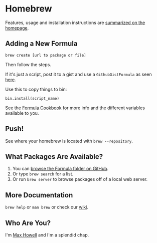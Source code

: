 Homebrew
========
Features, usage and installation instructions are [summarized on the homepage][home].

## Adding a New Formula

	brew create [url to package or file]

Then follow the steps.

If it's just a script, post it to a gist and use a `GithubGistFormula` as seen [here](https://github.com/mxcl/homebrew/blob/master/Library/Formula/browser.rb).

Use this to copy things to bin:

	bin.install(script_name)

See the [Formula Cookbook](https://github.com/mxcl/homebrew/wiki/Formula-Cookbook) for more info and the different variables available to you.

## Push!

See where your homebrew is located with `brew --repository`.


What Packages Are Available?
----------------------------
1. You can [browse the Formula folder on GitHub][formula].
2. Or type `brew search` for a list.
3. Or run `brew server` to browse packages off of a local web server.

More Documentation
------------------
`brew help` or `man brew` or check our [wiki][].

Who Are You?
------------
I'm [Max Howell][mxcl] and I'm a splendid chap.


[home]:http://mxcl.github.com/homebrew
[wiki]:http://wiki.github.com/mxcl/homebrew
[mxcl]:http://twitter.com/mxcl
[formula]:http://github.com/mxcl/homebrew/tree/master/Library/Formula/
